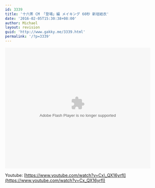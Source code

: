```yaml
---
id: 3339
title: '十六茶 CM 「登場」編 メイキング 60秒 新垣結衣'
date: '2016-02-05T15:30:38+08:00'
author: Michael
layout: revision
guid: 'http://www.gakky.me/3339.html'
permalink: '/?p=3339'
---
```


<embed height="400" src="http://www.tudou.com/v/lJGDZirrzRg/&bid=05&rpid=51229674&resourceId=51229674_05_05_99/v.swf" type="application/x-shockwave-flash" width="480"></embed>

Youtube: [https://www.youtube.com/watch?v=Cx\_QX16yrfI](https://www.youtube.com/watch?v=Cx_QX16yrfI)